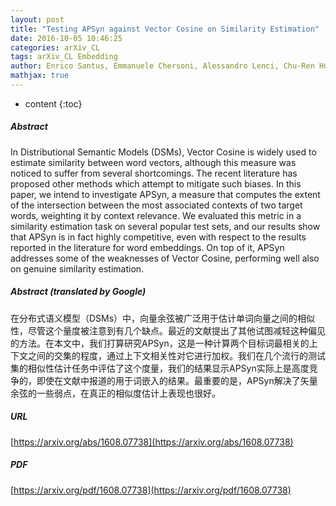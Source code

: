 ```yaml
---
layout: post
title: "Testing APSyn against Vector Cosine on Similarity Estimation"
date: 2016-10-05 10:46:25
categories: arXiv_CL
tags: arXiv_CL Embedding
author: Enrico Santus, Emmanuele Chersoni, Alessandro Lenci, Chu-Ren Huang, Philippe Blache
mathjax: true
---
```


* content
{:toc}

##### Abstract
In Distributional Semantic Models (DSMs), Vector Cosine is widely used to estimate similarity between word vectors, although this measure was noticed to suffer from several shortcomings. The recent literature has proposed other methods which attempt to mitigate such biases. In this paper, we intend to investigate APSyn, a measure that computes the extent of the intersection between the most associated contexts of two target words, weighting it by context relevance. We evaluated this metric in a similarity estimation task on several popular test sets, and our results show that APSyn is in fact highly competitive, even with respect to the results reported in the literature for word embeddings. On top of it, APSyn addresses some of the weaknesses of Vector Cosine, performing well also on genuine similarity estimation.

##### Abstract (translated by Google)
在分布式语义模型（DSMs）中，向量余弦被广泛用于估计单词向量之间的相似性，尽管这个量度被注意到有几个缺点。最近的文献提出了其他试图减轻这种偏见的方法。在本文中，我们打算研究APSyn，这是一种计算两个目标词最相关的上下文之间的交集的程度，通过上下文相关性对它进行加权。我们在几个流行的测试集的相似性估计任务中评估了这个度量，我们的结果显示APSyn实际上是高度竞争的，即使在文献中报道的用于词嵌入的结果。最重要的是，APSyn解决了矢量余弦的一些弱点，在真正的相似度估计上表现也很好。

##### URL
[https://arxiv.org/abs/1608.07738](https://arxiv.org/abs/1608.07738)

##### PDF
[https://arxiv.org/pdf/1608.07738](https://arxiv.org/pdf/1608.07738)

